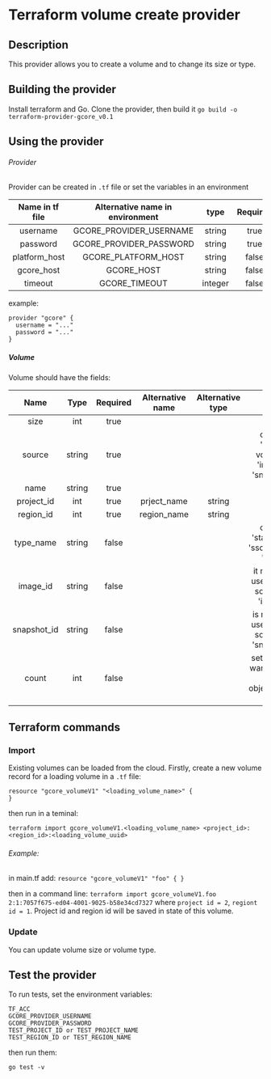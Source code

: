 # Terraform volume create provider

Description
-----------
This provider allows you to create a volume and to change its size or type.

Building the provider
---------------------
Install terraform and Go. Clone the provider, then build it
``
go build -o terraform-provider-gcore_v0.1
``

Using the provider
------------------
###### Provider
Provider can be created in ``.tf`` file or set the variables in an environment 

| Name in tf file    | Alternative name in environment       | type    | Required |
| :----------------: |:-------------------------:| :------:| :-------:|
| username           | GCORE_PROVIDER_USERNAME   | string  | true     | 
| password           | GCORE_PROVIDER_PASSWORD   | string  | true     | 
| platform_host       | GCORE_PLATFORM_HOST        | string  | false    | 
| gcore_host               | GCORE_HOST                | string  | false    | 
| timeout            | GCORE_TIMEOUT             | integer | false    | 

example:
```
provider "gcore" {
  username = "..."
  password = "..."
}
```

##### Volume 

Volume should have the fields:

| Name | Type  |Required  | Alternative name      | Alternative type    | Note |
| :----------------: |:-------------------------:| :------:| :-------:| :------:| :-------:| 
|size       | int |   true| | | |
|source     | string |true | | | one of 'new-volume', 'image', 'snapshot' |
|name       | string | true| | | |
|project_id| int | true| prject_name| string | |
|region_id| int| true| region_name| string | |
|type_name |  string | false | | | one of 'standard', 'ssd_hiiops', 'cold' |
|image_id  |  string | false | | | it must be used when source is 'image' |
|snapshot_id | string | false | | | is must be used when source is 'snapshot' |
|count   | int | false | | | set it if you want create more objects than one |


Terraform commands
------------------
### Import 
Existing volumes can be loaded from the cloud. Firstly, create a new volume record for a loading volume in a ``.tf`` file:
```
resource "gcore_volumeV1" "<loading_volume_name>" {
}
```

then run in a teminal:
```
terraform import gcore_volumeV1.<loading_volume_name> <project_id>:<region_id>:<loading_volume_uuid>
```

   ###### Example:
   in main.tf add:
      ```
      resource "gcore_volumeV1" "foo" {
      }
      ```
   
   then in a command line:
      ```
      terraform import gcore_volumeV1.foo 2:1:7057f675-ed04-4001-9025-b58e34cd7327
      ```
   where ``project id = 2``, ``regiont id = 1``. Project id and region id will be saved in state of this volume.

### Update 
You can update volume size or volume type.

Test the provider
-----------------
To run tests, set the environment variables:
```
TF_ACC
GCORE_PROVIDER_USERNAME
GCORE_PROVIDER_PASSWORD
TEST_PROJECT_ID or TEST_PROJECT_NAME
TEST_REGION_ID or TEST_REGION_NAME
```
then run them:
```
go test -v
```
